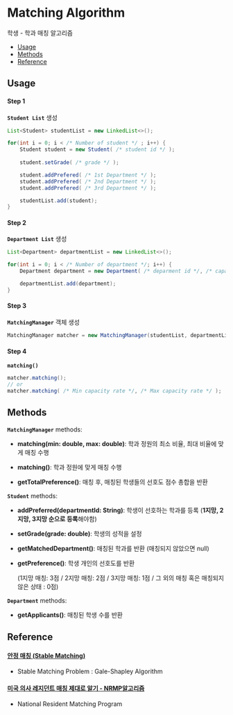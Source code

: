 # Matching Algorithm

학생 - 학과 매칭 알고리즘

- [Usage](#usage)
- [Methods](#methods)
- [Reference](#reference)

## Usage

#### Step 1
**`Student List`** 생성
```java
List<Student> studentList = new LinkedList<>();

for(int i = 0; i < /* Number of student */ ; i++) {
    Student student = new Student( /* student id */ );
    
    student.setGrade( /* grade */ );

    student.addPrefered( /* 1st Department */ );
    student.addPrefered( /* 2nd Department */ );
    student.addPrefered( /* 3rd Department */ );

    studentList.add(student);
}
```

#### Step 2
**`Department List`** 생성
```java
List<Department> departmentList = new LinkedList<>();

for(int i = 0; i < /* Number of department */; i++) {
    Department department = new Department( /* deparment id */, /* capacity */ );

    departmentList.add(department);
}
```

#### Step 3
**`MatchingManager`** 객체 생성
```java
MatchingManager matcher = new MatchingManager(studentList, departmentList);
```

#### Step 4
**`matching()`**
```java
matcher.matching();
// or
matcher.matching( /* Min capacity rate */, /* Max capacity rate */ );
```

## Methods

**`MatchingManager`** methods:

- **matching(min: double, max: double)**: 학과 정원의 최소 비율, 최대 비율에 맞게 매칭 수행

- **matching()**: 학과 정원에 맞게 매칭 수행

- **getTotalPreference()**: 매칭 후, 매칭된 학생들의 선호도 점수 총합을 반환


**`Student`** methods:

- **addPreferred(departmentId: String)**: 학생이 선호하는 학과를 등록 (**1지망, 2지망, 3지망 순으로 등록**해야함)

- **setGrade(grade: double)**: 학생의 성적을 설정

- **getMatchedDepartment()**: 매칭된 학과를 반환 (매칭되지 않았으면 null)

- **getPreference()**: 학생 개인의 선호도를 반환
  
   (1지망 매칭: 3점 / 2지망 매칭: 2점 / 3지망 매칭: 1점 / 그 외의 매칭 혹은 매칭되지 않은 상태 : 0점)


**`Department`** methods:

- **getApplicants()**: 매칭된 학생 수를 반환

## Reference

#### [안정 매칭 (Stable Matching)](https://gazelle-and-cs.tistory.com/111)
- Stable Matching Problem : Gale-Shapley Algorithm

#### [미국 의사 레지던트 매칭 제대로 알기 - NRMP알고리즘](https://www.youtube.com/watch?v=xm6921w9vXw)
- National Resident Matching Program

